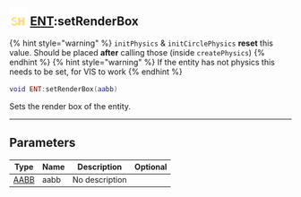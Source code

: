 ## <img src="../../.gitbook/assets/shared.png" width="32" height="32" /> [ENT](../ent/README.md):setRenderBox

{% hint style="warning" %} `initPhysics` & `initCirclePhysics` **reset** this value. Should be placed **after** calling those (inside `createPhysics`) {% endhint %}
{% hint style="warning" %} If the entity has not physics this needs to be set, for VIS to work {% endhint %}


```lua
void ENT:setRenderBox(aabb)
```

Sets the render box of the entity.

-----------------
## Parameters

| Type   | Name | Description | Optional |
| ------ | ---- | ----------- | -------: |
| [AABB](../aabb/README.md) | aabb | No description |  |
